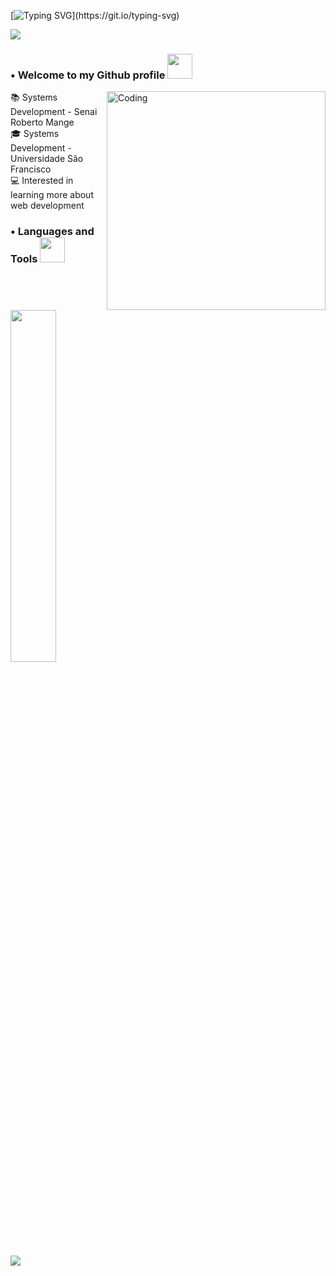 [![Typing SVG](https://readme-typing-svg.herokuapp.com/?color=FFA1FF&size=30&center=true&vCenter=true&width=1000&lines=Hello!!;My+name+is+Stella!)](https://git.io/typing-svg)

<img src="https://user-images.githubusercontent.com/73097560/115834477-dbab4500-a447-11eb-908a-139a6edaec5c.gif">

### • Welcome to my Github profile <img src="https://media.giphy.com/media/VgCDAzcKvsR6OM0uWg/giphy.gif" width="40">

<img align="right" alt="Coding" width="350" src="https://i.pinimg.com/564x/fd/e8/44/fde844a60269f7bc856f486cd3bf1719.jpg">

 📚 Systems Development - Senai Roberto Mange <br> 
 🎓 Systems Development - Universidade São Francisco <br>
 💻 Interested in learning more about web development <br>

### • Languages and Tools <img src="https://github.com/ritik307/ritik307/blob/main/images/laptop.gif" width="40">

<div align="left">
<p>
    <a>
        <img src="https://skillicons.dev/icons?i=py,java,html,css,github,figma" width="38%" height="38%"/>
    </a>
</p>
</div>
<br>     

 <img src="https://user-images.githubusercontent.com/73097560/115834477-dbab4500-a447-11eb-908a-139a6edaec5c.gif">
